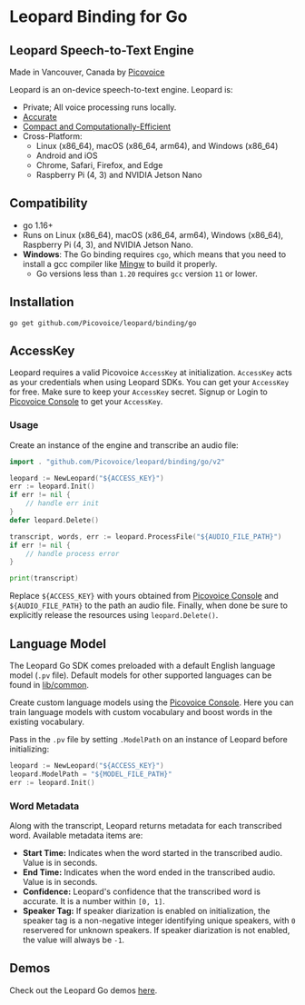 # Leopard Binding for Go

## Leopard Speech-to-Text Engine

Made in Vancouver, Canada by [Picovoice](https://picovoice.ai)

Leopard is an on-device speech-to-text engine. Leopard is:

- Private; All voice processing runs locally.
- [Accurate](https://picovoice.ai/docs/benchmark/stt/#results)
- [Compact and Computationally-Efficient](https://github.com/Picovoice/speech-to-text-benchmark#rtf)
- Cross-Platform:
  - Linux (x86_64), macOS (x86_64, arm64), and Windows (x86_64)
  - Android and iOS
  - Chrome, Safari, Firefox, and Edge
  - Raspberry Pi (4, 3) and NVIDIA Jetson Nano

## Compatibility

- go 1.16+
- Runs on Linux (x86_64), macOS (x86_64, arm64), Windows (x86_64), Raspberry Pi (4, 3), and NVIDIA Jetson Nano.
- **Windows**: The Go binding requires `cgo`, which means that you need to install a gcc compiler like [Mingw](http://mingw-w64.org/) to build it properly.
  - Go versions less than `1.20` requires `gcc` version `11` or lower.

## Installation

```console
go get github.com/Picovoice/leopard/binding/go
```

## AccessKey

Leopard requires a valid Picovoice `AccessKey` at initialization. `AccessKey` acts as your credentials when using Leopard SDKs.
You can get your `AccessKey` for free. Make sure to keep your `AccessKey` secret.
Signup or Login to [Picovoice Console](https://console.picovoice.ai/) to get your `AccessKey`.

### Usage

Create an instance of the engine and transcribe an audio file:

```go
import . "github.com/Picovoice/leopard/binding/go/v2"

leopard := NewLeopard("${ACCESS_KEY}")
err := leopard.Init()
if err != nil {
    // handle err init
}
defer leopard.Delete()

transcript, words, err := leopard.ProcessFile("${AUDIO_FILE_PATH}")
if err != nil {
    // handle process error
}

print(transcript)
```

Replace `${ACCESS_KEY}` with yours obtained from [Picovoice Console](https://console.picovoice.ai/) and
`${AUDIO_FILE_PATH}` to the path an audio file. Finally, when done be sure to explicitly release the resources using
`leopard.Delete()`.

## Language Model

The Leopard Go SDK comes preloaded with a default English language model (`.pv` file).
Default models for other supported languages can be found in [lib/common](../../lib/common).

Create custom language models using the [Picovoice Console](https://console.picovoice.ai/). Here you can train
language models with custom vocabulary and boost words in the existing vocabulary.

Pass in the `.pv` file by setting `.ModelPath` on an instance of Leopard before initializing:
```go
leopard := NewLeopard("${ACCESS_KEY}")
leopard.ModelPath = "${MODEL_FILE_PATH}"
err := leopard.Init()

```

### Word Metadata

Along with the transcript, Leopard returns metadata for each transcribed word. Available metadata items are:

- **Start Time:** Indicates when the word started in the transcribed audio. Value is in seconds.
- **End Time:** Indicates when the word ended in the transcribed audio. Value is in seconds.
- **Confidence:** Leopard's confidence that the transcribed word is accurate. It is a number within `[0, 1]`.
- **Speaker Tag:** If speaker diarization is enabled on initialization, the speaker tag is a non-negative integer identifying unique speakers, with `0` reservered for unknown speakers. If speaker diarization is not enabled, the value will always be `-1`.

## Demos

Check out the Leopard Go demos [here](https://github.com/Picovoice/leopard/tree/master/demo/go).
